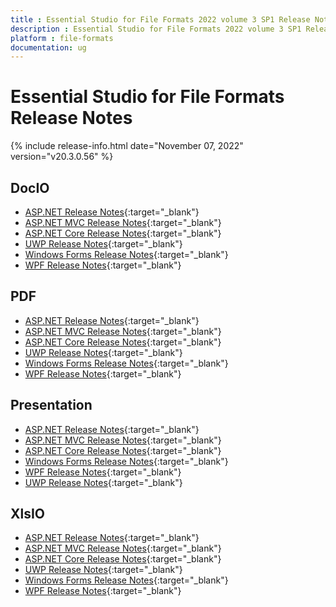 ```yaml
---
title : Essential Studio for File Formats 2022 volume 3 SP1 Release Notes  
description : Essential Studio for File Formats 2022 volume 3 SP1 Release Notes  
platform : file-formats
documentation: ug
---
```


# Essential Studio for File Formats  Release Notes  

{% include release-info.html date="November 07, 2022" version="v20.3.0.56" %} 

## DocIO

* [ASP.NET Release Notes](/aspnet/release-notes/v20.3.0.56#docio){:target="_blank"}
* [ASP.NET MVC Release Notes](/aspnetmvc/release-notes/v20.3.0.56#docio){:target="_blank"}
* [ASP.NET Core Release Notes](/aspnet-core/release-notes/v20.3.0.56#docio){:target="_blank"}
* [UWP Release Notes](/uwp/release-notes/v20.3.0.56#docio){:target="_blank"}
* [Windows Forms Release Notes](/windowsforms/release-notes/v20.3.0.56#docio){:target="_blank"}
* [WPF Release Notes](/wpf/release-notes/v20.3.0.56#docio){:target="_blank"}


## PDF

* [ASP.NET Release Notes](/aspnet/release-notes/v20.3.0.56#pdf){:target="_blank"}
* [ASP.NET MVC Release Notes](/aspnetmvc/release-notes/v20.3.0.56#pdf){:target="_blank"}
* [ASP.NET Core Release Notes](/aspnet-core/release-notes/v20.3.0.56#pdf){:target="_blank"}
* [UWP Release Notes](/uwp/release-notes/v20.3.0.56#pdf){:target="_blank"}
* [Windows Forms Release Notes](/windowsforms/release-notes/v20.3.0.56#pdf){:target="_blank"}
* [WPF Release Notes](/wpf/release-notes/v20.3.0.56#pdf){:target="_blank"}


## Presentation

* [ASP.NET Release Notes](/aspnet/release-notes/v20.3.0.56#presentation){:target="_blank"}
* [ASP.NET MVC Release Notes](/aspnetmvc/release-notes/v20.3.0.56#presentation){:target="_blank"}
* [ASP.NET Core Release Notes](/aspnet-core/release-notes/v20.3.0.56#presentation){:target="_blank"}
* [Windows Forms Release Notes](/windowsforms/release-notes/v20.3.0.56#presentation){:target="_blank"}
* [WPF Release Notes](/wpf/release-notes/v20.3.0.56#presentation){:target="_blank"}
* [UWP Release Notes](/uwp/release-notes/v20.3.0.56#presentation){:target="_blank"}


## XlsIO

* [ASP.NET Release Notes](/aspnet/release-notes/v20.3.0.56#xlsio){:target="_blank"}
* [ASP.NET MVC Release Notes](/aspnetmvc/release-notes/v20.3.0.56#xlsio){:target="_blank"}
* [ASP.NET Core Release Notes](/aspnet-core/release-notes/v20.3.0.56#xlsio){:target="_blank"}
* [UWP Release Notes](/uwp/release-notes/v20.3.0.56#xlsio){:target="_blank"}
* [Windows Forms Release Notes](/windowsforms/release-notes/v20.3.0.56#xlsio){:target="_blank"}
* [WPF Release Notes](/wpf/release-notes/v20.3.0.56#xlsio){:target="_blank"}